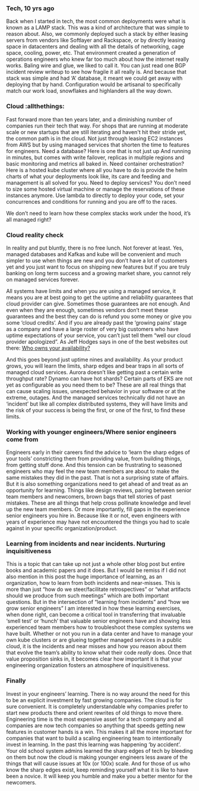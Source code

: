 ### Tech, 10 yrs ago
Back when I started in tech, the most common deployments were what is known as a LAMP stack. This was a kind of architecture that was simple to reason about. Also, we commonly deployed such a stack by either leasing servers from vendors like Softlayer and Rackspace, or by directly leasing space in datacenters and dealing with all the details of networking, cage space, cooling, power, etc. 
That environment created a generation of operations engineers who knew far too much about how the internet really works. Baling wire and glue, we liked to call it. You can just read one BGP incident review writeup to see how fragile it all really is.  And because that stack was simple and had ‘A’ database, it meant we could get away with deploying that by hand. Configuration would be artisanal to specifically match our work load, snowflakes and highlanders all the way down. 
 
### Cloud :allthethings:
Fast forward more than ten years later, and a diminishing number of companies run their tech that way. For shops that are running at moderate scale or new startups that are still iterating and haven't hit their stride yet, the common path is in the cloud. Not just through leasing EC2 instances from AWS but by using managed services that shorten the time to features for engineers. Need a database? Here is one that is not just up And running in minutes, but comes with write failover, replicas in multiple regions and basic monitoring and metrics all baked in. 
Need container orchestration? Here is a hosted kube cluster where all you have to do is provide the helm charts of what your deployments look like, its care and feeding and management is all solved for you. 
Need to deploy services? You don’t need to size some hosted virtual machine or manage the reservations of these instances anymore.  Use lambda to directly to deploy your code, set your concurrences and conditions for running and you are off to the races. 

We don’t need to learn how these complex stacks work under the hood, it’s all managed right?

### Cloud reality check
In reality and put bluntly, there is no free lunch. Not forever at least. Yes, managed databases and Kafkas and kube will be convenient and much simpler to use when things are new and you don’t have a lot of customers yet and you just want to focus on shipping new features but if you are truly banking on long term success and a growing market share, you cannot rely on managed services forever. 

All systems have limits and when you are using a managed service, it means you are at best going to get the uptime and reliability guarantees that cloud provider can give. Sometimes those guarantees are not enough. And even when they are enough, sometimes vendors don’t meet these guarantees and the best they can do is refund you some money or give you some ‘cloud credits’. And if you are already past the ‘growing pains’ stage as a company and have a large roster of very big customers who have uptime expectations of your service, you can’t just tell them “well our cloud provider apologized”. As Jeff Hodges says in one of the best websites out there: [Who owns your availability?][1]

And this goes beyond just uptime nines and availability. As your product grows, you will learn the limits, sharp edges and bear traps in all sorts of managed cloud services. Aurora doesn’t like getting past a certain write throughput rate? Dynamo can have hot shards? Certain parts of EKS are not yet as configurable as you need them to be? These are all real things that can cause scaling issues, unexpected behavior in your software or at the extreme, outages. And the managed services technically did not have an ‘incident’ but like all complex distributed systems, they will have limits and the risk of your success is being the first, or one of the first, to find these limits. 

### Working with younger engineers/Where senior engineers come from
Engineers early in their careers find the advice to ‘learn the sharp edges of your tools’ constricting them from providing value, from building things, from getting stuff done. And this tension can be frustrating to seasoned engineers who may feel the new team members are about to make the same mistakes they did in the past. 
That is not a surprising state of affairs. 
But it is also something organizations need to get ahead of and treat as an opportunity for learning. Things like design reviews, pairing between senior team members and newcomers, brown bags that tell stories of past mistakes. These are all things that help cross pollinate knowledge and level up the new team members. Or more importantly, fill gaps in the experience senior engineers you hire in. Because like it or not, even engineers with years of experience may have not encountered the things you had to scale against in your specific organization/product. 

### Learning from incidents and near incidents. Nurturing inquisitiveness
This is a topic that can take up not just a whole other blog post but entire books and academic papers and it does. But I would be remiss if I did not also mention in this post the huge importance of learning, as an organization, how to learn from both incidents and near-misses. This is more than just “how do we steer/facilitate retrospectives” or “what artifacts should we produce from such meetings” which are both important questions. But in the intersection of “learning from incidents” and “how we grow senior engineers” I am interested in how these learning exercises, when done right, can become a critical tool in transferring that invaluable ‘smell test’ or ‘hunch’ that valuable senior engineers have and showing less experienced team members how to troubleshoot these complex systems we have built. 
Whether or not you run in a data center and have to manage your own kube clusters or are glueing together managed services in a public cloud, it is the incidents and near misses and how you reason about them that evolve the team’s ability to know what their code _really_ does. Once that value proposition sinks in, it becomes clear how important it is that your engineering organization fosters an atmosphere of inquisitiveness. 

### Finally
Invest in your engineers’ learning. There is no way around the need for this to be an explicit investment by fast growing companies. The cloud is for sure convenient. It is completely understandable why companies prefer to start new products there and orient rewrites of old things to move there. Engineering time is the most expensive asset for a tech company and all companies are now tech companies so anything that speeds getting new features in customer hands is a win. This makes it all the more important for companies that want to build a scaling engineering team to intentionally invest in learning. In the past this learning was happening ‘by accident’. Your old school system admins learned the sharp edges of tech by bleeding on them but now the cloud is making younger engineers less aware of the things that will cause issues at 10x (or 100x) scale. 
And for those of us who know the sharp edges exist, keep reminding yourself what it is like to have been a novice. It will keep you humble and make you a better mentor for the newcomers. 

[1]:	https://whoownsyouravailability.com